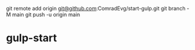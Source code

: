 git remote add origin git@github.com:ComradEvg/start-gulp.git
git branch -M main
git push -u origin main
# gulp-start

 
